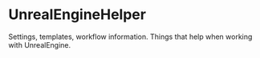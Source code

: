 # UnrealEngineHelper
Settings, templates, workflow information.  Things that help when working with UnrealEngine.
